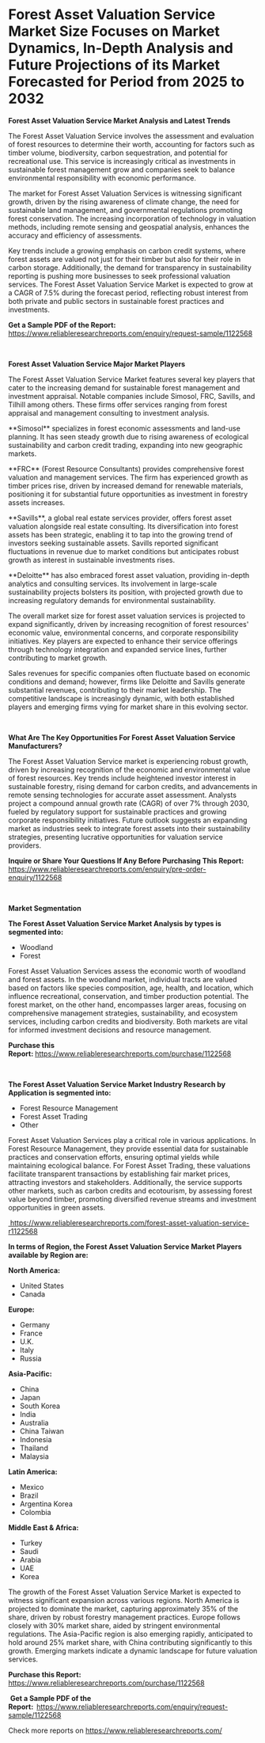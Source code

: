 <p><h1>Forest Asset Valuation Service Market Size Focuses on Market Dynamics, In-Depth Analysis and Future Projections of its Market Forecasted for Period from 2025 to 2032</h1></p><p><strong>Forest Asset Valuation Service Market Analysis and Latest Trends</strong></p>
<p><p>The Forest Asset Valuation Service involves the assessment and evaluation of forest resources to determine their worth, accounting for factors such as timber volume, biodiversity, carbon sequestration, and potential for recreational use. This service is increasingly critical as investments in sustainable forest management grow and companies seek to balance environmental responsibility with economic performance.</p><p>The market for Forest Asset Valuation Services is witnessing significant growth, driven by the rising awareness of climate change, the need for sustainable land management, and governmental regulations promoting forest conservation. The increasing incorporation of technology in valuation methods, including remote sensing and geospatial analysis, enhances the accuracy and efficiency of assessments.</p><p>Key trends include a growing emphasis on carbon credit systems, where forest assets are valued not just for their timber but also for their role in carbon storage. Additionally, the demand for transparency in sustainability reporting is pushing more businesses to seek professional valuation services. The Forest Asset Valuation Service Market is expected to grow at a CAGR of 7.5% during the forecast period, reflecting robust interest from both private and public sectors in sustainable forest practices and investments.</p></p>
<p><strong>Get a Sample PDF of the Report:&nbsp;</strong> <a href="https://www.reliableresearchreports.com/enquiry/request-sample/1122568?utm_campaign=3190&utm_medium=2&utm_source=Github&utm_content=ia&utm_term=11032025&utm_id=forest-asset-valuation-service">https://www.reliableresearchreports.com/enquiry/request-sample/1122568</a></p>
<p>&nbsp;</p>
<p><strong>Forest Asset Valuation Service Major Market Players</strong></p>
<p><p>The Forest Asset Valuation Service Market features several key players that cater to the increasing demand for sustainable forest management and investment appraisal. Notable companies include Simosol, FRC, Savills, and Tilhill among others. These firms offer services ranging from forest appraisal and management consulting to investment analysis.</p><p>**Simosol** specializes in forest economic assessments and land-use planning. It has seen steady growth due to rising awareness of ecological sustainability and carbon credit trading, expanding into new geographic markets.</p><p>**FRC** (Forest Resource Consultants) provides comprehensive forest valuation and management services. The firm has experienced growth as timber prices rise, driven by increased demand for renewable materials, positioning it for substantial future opportunities as investment in forestry assets increases.</p><p>**Savills**, a global real estate services provider, offers forest asset valuation alongside real estate consulting. Its diversification into forest assets has been strategic, enabling it to tap into the growing trend of investors seeking sustainable assets. Savills reported significant fluctuations in revenue due to market conditions but anticipates robust growth as interest in sustainable investments rises.</p><p>**Deloitte** has also embraced forest asset valuation, providing in-depth analytics and consulting services. Its involvement in large-scale sustainability projects bolsters its position, with projected growth due to increasing regulatory demands for environmental sustainability.</p><p>The overall market size for forest asset valuation services is projected to expand significantly, driven by increasing recognition of forest resources' economic value, environmental concerns, and corporate responsibility initiatives. Key players are expected to enhance their service offerings through technology integration and expanded service lines, further contributing to market growth.</p><p>Sales revenues for specific companies often fluctuate based on economic conditions and demand; however, firms like Deloitte and Savills generate substantial revenues, contributing to their market leadership. The competitive landscape is increasingly dynamic, with both established players and emerging firms vying for market share in this evolving sector.</p></p>
<p>&nbsp;</p>
<p><strong>What Are The Key Opportunities For Forest Asset Valuation Service Manufacturers?</strong></p>
<p><p>The Forest Asset Valuation Service market is experiencing robust growth, driven by increasing recognition of the economic and environmental value of forest resources. Key trends include heightened investor interest in sustainable forestry, rising demand for carbon credits, and advancements in remote sensing technologies for accurate asset assessment. Analysts project a compound annual growth rate (CAGR) of over 7% through 2030, fueled by regulatory support for sustainable practices and growing corporate responsibility initiatives. Future outlook suggests an expanding market as industries seek to integrate forest assets into their sustainability strategies, presenting lucrative opportunities for valuation service providers.</p></p>
<p><strong>Inquire or Share Your Questions If Any Before Purchasing This Report:</strong> <a href="https://www.reliableresearchreports.com/enquiry/pre-order-enquiry/1122568?utm_campaign=3190&utm_medium=2&utm_source=Github&utm_content=ia&utm_term=11032025&utm_id=forest-asset-valuation-service">https://www.reliableresearchreports.com/enquiry/pre-order-enquiry/1122568</a></p>
<p>&nbsp;</p>
<p><strong>Market Segmentation</strong></p>
<p><strong>The Forest Asset Valuation Service Market Analysis by types is segmented into:</strong></p>
<p><ul><li>Woodland</li><li>Forest</li></ul></p>
<p><p>Forest Asset Valuation Services assess the economic worth of woodland and forest assets. In the woodland market, individual tracts are valued based on factors like species composition, age, health, and location, which influence recreational, conservation, and timber production potential. The forest market, on the other hand, encompasses larger areas, focusing on comprehensive management strategies, sustainability, and ecosystem services, including carbon credits and biodiversity. Both markets are vital for informed investment decisions and resource management.</p></p>
<p><strong>Purchase this Report:&nbsp;</strong><a href="https://www.reliableresearchreports.com/purchase/1122568?utm_campaign=3190&utm_medium=2&utm_source=Github&utm_content=ia&utm_term=11032025&utm_id=forest-asset-valuation-service">https://www.reliableresearchreports.com/purchase/1122568</a></p>
<p>&nbsp;</p>
<p><strong>The Forest Asset Valuation Service Market Industry Research by Application is segmented into:</strong></p>
<p><ul><li>Forest Resource Management</li><li>Forest Asset Trading</li><li>Other</li></ul></p>
<p><p>Forest Asset Valuation Services play a critical role in various applications. In Forest Resource Management, they provide essential data for sustainable practices and conservation efforts, ensuring optimal yields while maintaining ecological balance. For Forest Asset Trading, these valuations facilitate transparent transactions by establishing fair market prices, attracting investors and stakeholders. Additionally, the service supports other markets, such as carbon credits and ecotourism, by assessing forest value beyond timber, promoting diversified revenue streams and investment opportunities in green assets.</p></p>
<p><a href="https://www.reliableresearchreports.com/forest-asset-valuation-service-r1122568?utm_campaign=3190&utm_medium=2&utm_source=Github&utm_content=ia&utm_term=11032025&utm_id=forest-asset-valuation-service">&nbsp;https://www.reliableresearchreports.com/forest-asset-valuation-service-r1122568</a></p>
<p><strong>In terms of Region, the Forest Asset Valuation Service Market Players available by Region are:</strong></p>
<p>
    <p> <strong> North America: </strong>
        <ul>
            <li>United States</li>
            <li>Canada</li>
        </ul>
        </p> 
    <p> <strong> Europe: </strong>
        <ul>
            <li>Germany</li>
            <li>France</li>
            <li>U.K.</li>
            <li>Italy</li>
            <li>Russia</li>
        </ul>
        </p> 
    <p> <strong> Asia-Pacific: </strong>
        <ul>
            <li>China</li>
            <li>Japan</li>
            <li>South Korea</li>
            <li>India</li>
            <li>Australia</li>
            <li>China Taiwan</li>
            <li>Indonesia</li>
            <li>Thailand</li>
            <li>Malaysia</li>
        </ul>
        </p> 
    <p> <strong> Latin America: </strong>
        <ul>
            <li>Mexico</li>
            <li>Brazil</li>
            <li>Argentina Korea</li>
            <li>Colombia</li>
        </ul>
        </p> 
    <p> <strong> Middle East & Africa: </strong>
        <ul>
            <li>Turkey</li>
            <li>Saudi</li>
            <li>Arabia</li>
            <li>UAE</li>
            <li>Korea</li>
        </ul>
    </p>
    </p>
<p><p>The growth of the Forest Asset Valuation Service Market is expected to witness significant expansion across various regions. North America is projected to dominate the market, capturing approximately 35% of the share, driven by robust forestry management practices. Europe follows closely with 30% market share, aided by stringent environmental regulations. The Asia-Pacific region is also emerging rapidly, anticipated to hold around 25% market share, with China contributing significantly to this growth. Emerging markets indicate a dynamic landscape for future valuation services.</p></p>
<p><strong>Purchase this Report: </strong><a href="https://www.reliableresearchreports.com/purchase/1122568?utm_campaign=3190&utm_medium=2&utm_source=Github&utm_content=ia&utm_term=11032025&utm_id=forest-asset-valuation-service">https://www.reliableresearchreports.com/purchase/1122568</a></p>
<p>&nbsp;<strong>Get a Sample PDF of the Report:&nbsp;&nbsp;</strong><a href="https://www.reliableresearchreports.com/enquiry/request-sample/1122568?utm_campaign=3190&utm_medium=2&utm_source=Github&utm_content=ia&utm_term=11032025&utm_id=forest-asset-valuation-service">https://www.reliableresearchreports.com/enquiry/request-sample/1122568</a></p>
<p><strong></strong></p>
<p>Check more reports on <a href="https://www.reliableresearchreports.com/?utm_campaign=3190&utm_medium=2&utm_source=Github&utm_content=ia&utm_term=11032025&utm_id=forest-asset-valuation-service">https://www.reliableresearchreports.com/</a></p>
